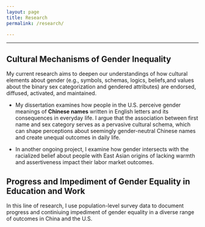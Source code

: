 ```yaml
---
layout: page
title: Research
permalink: /research/

---
```


---

## **Cultural Mechanisms of Gender Inequality**

My current research aims to deepen our understandings of how cultural elements about gender (e.g., symbols, schemas, logics, beliefs,and values about the binary sex categorization and gendered attributes) are endorsed, diffused, activated, and maintained.

* My dissertation examines how people in the U.S. perceive gender meanings of **Chinese names** written in English letters and its consequences in everyday life. I argue that the association between first name and sex category serves as a pervasive cultural schema, which can shape perceptions about seemingly gender-neutral Chinese names and create unequal outcomes in daily life.

* In another ongoing project, I examine how gender intersects with the racialized belief about people with East Asian origins of lacking warmth and assertiveness impact their labor market outcomes.

## **Progress and Impediment of Gender Equality in Education and Work**

In this line of research, I use population-level survey data to document progress and continiuing impediment of gender equality in a diverse range of outcomes in China and the U.S.
